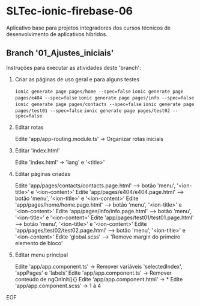 
# SLTec-ionic-firebase-06
Aplicativo base para projetos integradores dos cursos técnicos de desenvolvimento de aplicativos híbridos.
## Branch '01_Ajustes_iniciais'
Instruções para executar as atividades deste 'branch':

1) Criar as páginas de uso geral e para alguns testes

      ``ionic generate page pages/home --spec=false``
      ``ionic generate page pages/e404 --spec=false``
      ``ionic generate page pages/info --spec=false``
      ``ionic generate page pages/contacts --spec=false``
      ``ionic generate page pages/test01 --spec=false``
      ``ionic generate page pages/test02 --spec=false``

2) Editar rotas

    Edite 'app/app-routing.module.ts' &rarr; Organizar rotas iniciais

3) Editar 'index.html'

    Edite 'index.html' &rarr; 'lang' e '&lt;title&gt;'

4) Editar páginas criadas

    Edite 'app/pages/contacts/contacts.page.html' --> botão 'menu', '&lt;ion-title&gt;' e '&lt;ion-content&gt;'
    Edite 'app/pages/e404/e404.page.html' --> botão 'menu', '&lt;ion-title&gt;' e '&lt;ion-content&gt;'
    Edite 'app/pages/home/home.page.html' --> botão 'menu', '&lt;ion-title&gt;' e '&lt;ion-content&gt;'
    Edite 'app/pages/info/info.page.html' --> botão 'menu', '&lt;ion-title&gt;' e '&lt;ion-content&gt;'
    Edite 'app/pages/test01/test01.page.html' --> botão 'menu', '&lt;ion-title&gt;' e '&lt;ion-content&gt;'
    Edite 'app/pages/test02/test02.page.html' --> botão 'menu', '&lt;ion-title&gt;' e '&lt;ion-content&gt;'
    Edite 'global.scss' --> 'Remove margin do primeiro elemento de bloco'

5) Editar menu principal

    Edite 'app/app.component.ts' &rarr; Remover variáveis 'selectedIndex', 'appPages' e 'labels'
    Edite 'app/app.component.ts' &rarr; Remover conteúdo de ngOnInit(){}
    Edite 'app/app.component.html' &rarr; *
    Edite 'app/app.component.scss' &rarr; 1 à 4

EOF
